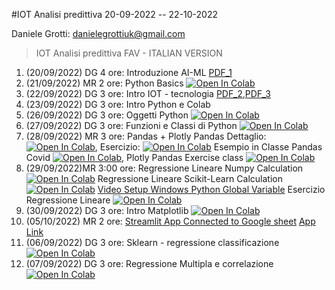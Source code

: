 #IOT Analisi predittiva 20-09-2022 -- 22-10-2022 

Daniele Grotti: danielegrottiuk@gmail.com

> IOT Analisi predittiva FAV - ITALIAN VERSION

1. (20/09/2022) DG 4 ore: Introduzione AI-ML [PDF_1](pdf/00_intro_ML.pdf)
2. (21/09/2022) MR 2 ore: Python Basics  [![Open In Colab](https://colab.research.google.com/assets/colab-badge.svg)](https://colab.research.google.com/github/visiont3lab/IOT_2022/blob/main/IOT_Lesson1_Python_Basics.ipynb)
3. (22/09/2022) DG 3 ore: Intro IOT - tecnologia [PDF_2](pdf/1_IOT_INtro.pdf),[PDF_3](pdf/2_open_ledger.pdf)
4. (23/09/2022) DG 3 ore: Intro Python e Colab
5. (26/09/2022) DG 3 ore: Oggetti Python [![Open In Colab](https://colab.research.google.com/assets/colab-badge.svg)](https://colab.research.google.com/github/visiont3lab/IOT_2022/blob/main/python/intro.ipynb)
5. (27/09/2022) DG 3 ore: Funzioni e Classi di Python [![Open In Colab](https://colab.research.google.com/assets/colab-badge.svg)](https://colab.research.google.com/github/visiont3lab/IOT_2022/blob/main/python/intro.ipynb)
7. (28/09/2022) MR 3 ore: Pandas + Plotly  Pandas Dettaglio: [![Open In Colab](https://colab.research.google.com/assets/colab-badge.svg)](https://colab.research.google.com/github/visiont3lab/machine-learning-course/blob/main/visualization/pandas.ipynb),  Esercizio: [![Open In Colab](https://colab.research.google.com/assets/colab-badge.svg)](https://colab.research.google.com/github/visiont3lab/machine-learning-course/blob/main/python/Pandas_Plolty_Example.ipynb) Esempio in Classe Pandas Covid  [![Open In Colab](https://colab.research.google.com/assets/colab-badge.svg)](https://colab.research.google.com/github/visiont3lab/machine-learning-course/blob/main/visualization/Pandas_Plolty_Example_Comparison.ipynb),  Plotly Pandas Exercise class [![Open In Colab](https://colab.research.google.com/assets/colab-badge.svg)](https://colab.research.google.com/github/visiont3lab/machine-learning-course/blob/main/visualization/Example_Pandas_Plolty.ipynb)
8. (29/09/2022)MR 3:00 ore:  Regressione Lineare Numpy Calculation [![Open In Colab](https://colab.research.google.com/assets/colab-badge.svg)](https://colab.research.google.com/github/visiont3lab/machine-learning-course/blob/main/regression/RegressionNumpy.ipynb) Regressione Lineare Scikit-Learn Calculation [![Open In Colab](https://colab.research.google.com/assets/colab-badge.svg)](https://colab.research.google.com/github/visiont3lab/machine-learning-course/blob/main/regression/RegressionScikitLearn.ipynb)
[Video Setup Windows Python Global Variable](
https://drive.google.com/file/d/1bBBn2hO_hIra2fM_YsvV8FRtOGbgHKFq/view?usp=sharing) Esercizio Regressione Lineare [![Open In Colab](https://colab.research.google.com/assets/colab-badge.svg)](https://colab.research.google.com/github/visiont3lab/machine-learning-course/blob/main/regression/ExampleRegression.ipynb)
9. (30/09/2022) DG 3 ore: Intro Matplotlib [![Open In Colab](https://colab.research.google.com/assets/colab-badge.svg)](https://colab.research.google.com/github/visiont3lab/IOT_2022/blob/main/python/intro.ipynb)
10. (05/10/2022) MR 2 ore:  [Streamlit App Connected to Google sheet](https://github.com/visiont3lab/streamlit-test) [App Link](https://visiont3lab-streamlit-test-app-y0iil4.streamlitapp.com/)
11. (06/09/2022) DG 3 ore: Sklearn - regressione classificazione [![Open In Colab](https://colab.research.google.com/assets/colab-badge.svg)](https://colab.research.google.com/github/visiont3lab/IOT_2022/blob/main/python/intro.ipynb)
12. (07/09/2022) DG 3 ore: Regressione Multipla e correlazione [![Open In Colab](https://colab.research.google.com/assets/colab-badge.svg)](https://colab.research.google.com/github/visiont3lab/IOT_2022/blob/main/python/intro.ipynb)
